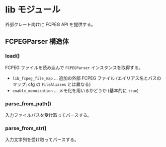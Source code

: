# lib モジュール

外部クレート向けに FCPEG API を提供する。

## FCPEGParser 構造体

### load()

FCPEG ファイルを読み込んで `FCPEGParser` インスタンスを取得する。

- `lib_fcpeg_file_map` ... 追加の外部 FCPEG ファイル (エイリアス名とパスのマップ; cfg の `FileAliases` とは異なる)
- `enable_memoization` ... メモ化を用いるかどうか (基本的に `true`)

### parse_from_path()

入力ファイルパスを受け取ってパースする。

### parse_from_str()

入力文字列を受け取ってパースする。
